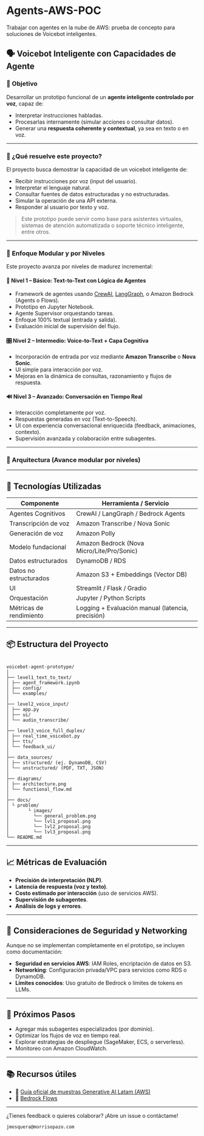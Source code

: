 # Agents-AWS-POC

Trabajar con agentes en la nube de AWS: prueba de concepto para soluciones de Voicebot inteligentes.

## 🗣️ Voicebot Inteligente con Capacidades de Agente

### 🎯 Objetivo

Desarrollar un prototipo funcional de un **agente inteligente controlado por voz**, capaz de:

- Interpretar instrucciones habladas.
- Procesarlas internamente (simular acciones o consultar datos).
- Generar una **respuesta coherente y contextual**, ya sea en texto o en voz.

---

### 🤖 ¿Qué resuelve este proyecto?

El proyecto busca demostrar la capacidad de un voicebot inteligente de:

- Recibir instrucciones por voz (input del usuario).
- Interpretar el lenguaje natural.
- Consultar fuentes de datos estructuradas y no estructuradas.
- Simular la operación de una API externa.
- Responder al usuario por texto y voz.

> Este prototipo puede servir como base para asistentes virtuales, sistemas de atención automatizada o soporte técnico inteligente, entre otros.

---

### 🧠 Enfoque Modular y por Niveles

Este proyecto avanza por niveles de madurez incremental:

#### 🧩 Nivel 1 – Básico: Text-to-Text con Lógica de Agentes

- Framework de agentes usando [CrewAI](https://docs.crewai.com/), [LangGraph](https://www.langgraph.dev/), o Amazon Bedrock (Agents o Flows).
- Prototipo en Jupyter Notebook.
- Agente Supervisor orquestando tareas.
- Enfoque 100% textual (entrada y salida).
- Evaluación inicial de supervisión del flujo.

#### 🎛️ Nivel 2 – Intermedio: Voice-to-Text + Capa Cognitiva

- Incorporación de entrada por voz mediante **Amazon Transcribe** o **Nova Sonic**.
- UI simple para interacción por voz.
- Mejoras en la dinámica de consultas, razonamiento y flujos de respuesta.

#### 🔊 Nivel 3 – Avanzado: Conversación en Tiempo Real

- Interacción completamente por voz.
- Respuestas generadas en voz (Text-to-Speech).
- UI con experiencia conversacional enriquecida (feedback, animaciones, contexto).
- Supervisión avanzada y colaboración entre subagentes.

---

### 🧱 Arquitectura (Avance modular por niveles)

---

## 🔧 Tecnologías Utilizadas

| Componente              | Herramienta / Servicio                            |
| ----------------------- | ------------------------------------------------- |
| Agentes Cognitivos      | CrewAI / LangGraph / Bedrock Agents               |
| Transcripción de voz    | Amazon Transcribe / Nova Sonic                    |
| Generación de voz       | Amazon Polly                                      |
| Modelo fundacional      | Amazon Bedrock (Nova Micro/Lite/Pro/Sonic)        |
| Datos estructurados     | DynamoDB / RDS                                    |
| Datos no estructurados  | Amazon S3 + Embeddings (Vector DB)                |
| UI                      | Streamlit / Flask / Gradio                        |
| Orquestación            | Jupyter / Python Scripts                          |
| Métricas de rendimiento | Logging + Evaluación manual (latencia, precisión) |

---

## 📦 Estructura del Proyecto

```

voicebot-agent-prototype/
│
├── level1_text_to_text/
│ ├── agent_framework.ipynb
│ ├── config/
│ └── examples/
│
├── level2_voice_input/
│ ├── app.py
│ ├── ui/
│ └── audio_transcribe/
│
├── level3_voice_full_duplex/
│ ├── real_time_voicebot.py
│ ├── tts/
│ └── feedback_ui/
│
├── data_sources/
│ ├── structured/ (ej. DynamoDB, CSV)
│ └── unstructured/ (PDF, TXT, JSON)
│
├── diagrams/
│ ├── architecture.png
│ └── functional_flow.md
│
├── docs/
│ └ problem/
│       └ images/
│         └── general_problem.png
│         └── lvl1_proposal.png
│         └── lvl2_proposal.png
│         └── lvl3_proposal.png
└── README.md

```

---

## 📈 Métricas de Evaluación

- **Precisión de interpretación (NLP)**.
- **Latencia de respuesta (voz y texto)**.
- **Costo estimado por interacción** (uso de servicios AWS).
- **Supervisión de subagentes**.
- **Análisis de logs y errores**.

---

## 🔐 Consideraciones de Seguridad y Networking

Aunque no se implementan completamente en el prototipo, se incluyen como documentación:

- **Seguridad en servicios AWS**: IAM Roles, encriptación de datos en S3.
- **Networking**: Configuración privada/VPC para servicios como RDS o DynamoDB.
- **Límites conocidos**: Uso gratuito de Bedrock o límites de tokens en LLMs.

---

## 🚀 Próximos Pasos

- Agregar más subagentes especializados (por dominio).
- Optimizar los flujos de voz en tiempo real.
- Explorar estrategias de despliegue (SageMaker, ECS, o serverless).
- Monitoreo con Amazon CloudWatch.

---

## 📚 Recursos útiles

- 🔗 [Guía oficial de muestras Generative AI Latam (AWS)](https://github.com/aws-samples/generative-ai-ml-latam-samples/tree/main/samples)
- 🔗 [Bedrock Flows](https://hubs.la/Q03ls3RZ0)

---

¿Tienes feedback o quieres colaborar? ¡Abre un issue o contáctame!

```
jmosquera@morrisopazo.com
```
